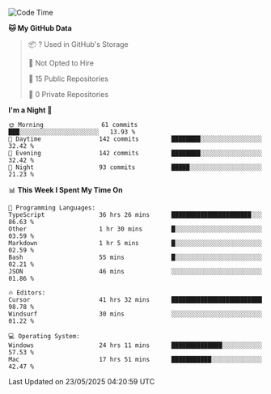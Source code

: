 <!--START_SECTION:waka-->
![Code Time](http://img.shields.io/badge/Code%20Time-7%2C069%20hrs%206%20mins-blue)

**🐱 My GitHub Data** 

> 📦 ? Used in GitHub's Storage 
 > 
> 🚫 Not Opted to Hire
 > 
> 📜 15 Public Repositories 
 > 
> 🔑 0 Private Repositories 
 > 
**I'm a Night 🦉** 

```text
🌞 Morning                61 commits          ███░░░░░░░░░░░░░░░░░░░░░░   13.93 % 
🌆 Daytime                142 commits         ████████░░░░░░░░░░░░░░░░░   32.42 % 
🌃 Evening                142 commits         ████████░░░░░░░░░░░░░░░░░   32.42 % 
🌙 Night                  93 commits          █████░░░░░░░░░░░░░░░░░░░░   21.23 % 
```


📊 **This Week I Spent My Time On** 

```text
💬 Programming Languages: 
TypeScript               36 hrs 26 mins      ██████████████████████░░░   86.63 % 
Other                    1 hr 30 mins        █░░░░░░░░░░░░░░░░░░░░░░░░   03.59 % 
Markdown                 1 hr 5 mins         █░░░░░░░░░░░░░░░░░░░░░░░░   02.59 % 
Bash                     55 mins             █░░░░░░░░░░░░░░░░░░░░░░░░   02.21 % 
JSON                     46 mins             ░░░░░░░░░░░░░░░░░░░░░░░░░   01.86 % 

🔥 Editors: 
Cursor                   41 hrs 32 mins      █████████████████████████   98.78 % 
Windsurf                 30 mins             ░░░░░░░░░░░░░░░░░░░░░░░░░   01.22 % 

💻 Operating System: 
Windows                  24 hrs 11 mins      ██████████████░░░░░░░░░░░   57.53 % 
Mac                      17 hrs 51 mins      ███████████░░░░░░░░░░░░░░   42.47 % 
```


 Last Updated on 23/05/2025 04:20:59 UTC
<!--END_SECTION:waka-->

